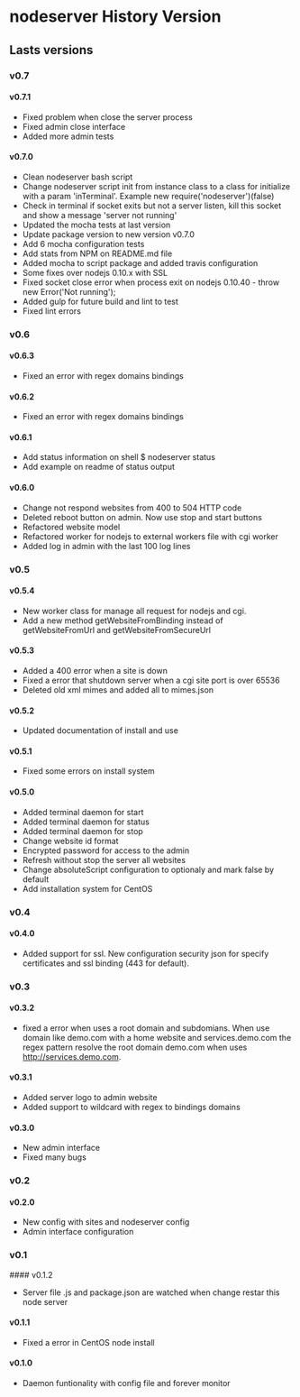 nodeserver History Version
==========================


## Lasts versions

### v0.7

#### v0.7.1

* Fixed problem when close the server process
* Fixed admin close interface
* Added more admin tests

#### v0.7.0

* Clean nodeserver bash script
* Change nodeserver script init from instance class to a class for initialize with a param 'inTerminal'. Example new require('nodeserver')(false)
* Check in terminal if socket exits but not a server listen, kill this socket and show a message 'server not running'
* Updated the mocha tests at last version
* Update package version to new version v0.7.0
* Add 6 mocha configuration tests
* Add stats from NPM on README.md file
* Added mocha to script package and added travis configuration
* Some fixes over nodejs 0.10.x with SSL
* Fixed socket close error when process exit on nodejs 0.10.40 - throw new Error('Not running');
* Added gulp for future build and lint to test
* Fixed lint errors

### v0.6

#### v0.6.3

* Fixed an error with regex domains bindings

#### v0.6.2

* Fixed an error with regex domains bindings

#### v0.6.1

* Add status information on shell $ nodeserver status
* Add example on readme of status output

#### v0.6.0

* Change not respond websites from 400 to 504 HTTP code
* Deleted reboot button on admin. Now use stop and start buttons
* Refactored website model
* Refactored worker for nodejs to external workers file with cgi worker
* Added log in admin with the last 100 log lines

### v0.5

#### v0.5.4

* New worker class for manage all request for nodejs and cgi.
* Add a new method getWebsiteFromBinding instead of getWebsiteFromUrl and getWebsiteFromSecureUrl

#### v0.5.3

* Added a 400 error when a site is down
* Fixed a error that shutdown server when a cgi site port is over 65536
* Deleted old xml mimes and added all to mimes.json

#### v0.5.2

* Updated documentation of install and use

#### v0.5.1

* Fixed some errors on install system

#### v0.5.0

* Added terminal daemon for start
* Added terminal daemon for status
* Added terminal daemon for stop
* Change website id format
* Encrypted password for access to the admin
* Refresh without stop the server all websites
* Change absoluteScript configuration to optionaly and mark false by default
* Add installation system for CentOS

### v0.4

#### v0.4.0

* Added support for ssl. New configuration security json for specify certificates and ssl binding (443 for default).

### v0.3

#### v0.3.2

* fixed a error when uses a root domain and subdomians. When use domain like demo.com with a home website and services.demo.com the regex pattern resolve the root domain demo.com when uses http://services.demo.com.

#### v0.3.1

* Added server logo to admin website
* Added support to wildcard with regex to bindings domains

#### v0.3.0

* New admin interface
* Fixed many bugs

### v0.2

#### v0.2.0

* New config with sites and nodeserver config
* Admin interface configuration

### v0.1

#### v0.1.2

* Server file .js and package.json are watched when change restar this node server

#### v0.1.1

* Fixed a error in CentOS node install

#### v0.1.0

* Daemon funtionality with config file and forever monitor